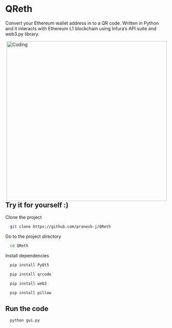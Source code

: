 
# QReth

Convert your Ethereum wallet address in to a QR code. Written in Python and it interacts with Ethereum L1 blockchain using Infura’s API suite and web3.py library.

<img align="right" alt="Coding" width="500" src="https://media.giphy.com/media/v1.Y2lkPTc5MGI3NjExM2IyZmZhNzhiMTQyYmYyNGU4N2M5YjA5NzRkYzBkNTE5NjA4NjAzMiZjdD1n/FSKMgHEbnfnkxPdA56/giphy.gif">


## Try it for yourself :)

Clone the project

```bash
  git clone https://github.com/pranesh-j/QReth
```

Go to the project directory

```bash
  cd QReth
```

Install dependencies

```bash
  pip install PyQt5
```

```bash
  pip install qrcode
```
```bash
  pip install web3
```

```bash
  pip install pillow
```
## Run the code
```bash
  python gui.py
```

